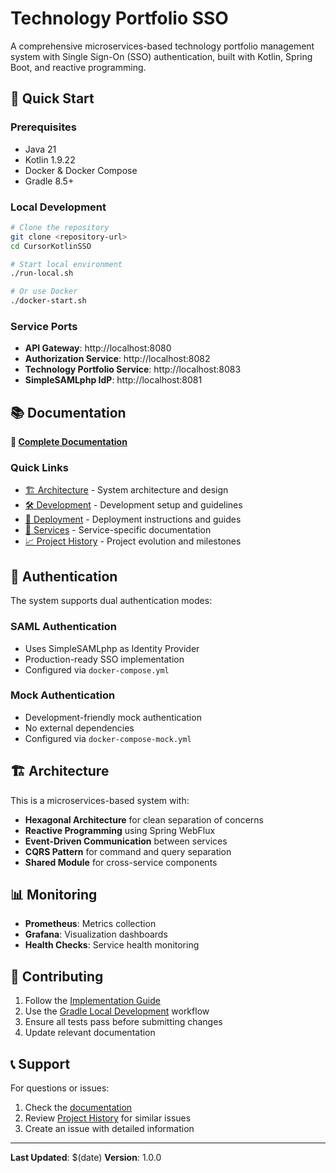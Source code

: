 # Technology Portfolio SSO

A comprehensive microservices-based technology portfolio management system with Single Sign-On (SSO) authentication, built with Kotlin, Spring Boot, and reactive programming.

## 🚀 Quick Start

### Prerequisites
- Java 21
- Kotlin 1.9.22
- Docker & Docker Compose
- Gradle 8.5+

### Local Development
```bash
# Clone the repository
git clone <repository-url>
cd CursorKotlinSSO

# Start local environment
./run-local.sh

# Or use Docker
./docker-start.sh
```

### Service Ports
- **API Gateway**: http://localhost:8080
- **Authorization Service**: http://localhost:8082
- **Technology Portfolio Service**: http://localhost:8083
- **SimpleSAMLphp IdP**: http://localhost:8081

## 📚 Documentation

**📖 [Complete Documentation](./docs/README.md)**

### Quick Links
- [🏗️ Architecture](./docs/architecture/) - System architecture and design
- [🛠️ Development](./docs/development/) - Development setup and guidelines
- [🚀 Deployment](./docs/deployment/) - Deployment instructions and guides
- [🔧 Services](./docs/services/) - Service-specific documentation
- [📈 Project History](./docs/project-history/) - Project evolution and milestones

## 🔐 Authentication

The system supports dual authentication modes:

### SAML Authentication
- Uses SimpleSAMLphp as Identity Provider
- Production-ready SSO implementation
- Configured via `docker-compose.yml`

### Mock Authentication
- Development-friendly mock authentication
- No external dependencies
- Configured via `docker-compose-mock.yml`

## 🏗️ Architecture

This is a microservices-based system with:

- **Hexagonal Architecture** for clean separation of concerns
- **Reactive Programming** using Spring WebFlux
- **Event-Driven Communication** between services
- **CQRS Pattern** for command and query separation
- **Shared Module** for cross-service components

## 📊 Monitoring

- **Prometheus**: Metrics collection
- **Grafana**: Visualization dashboards
- **Health Checks**: Service health monitoring

## 🤝 Contributing

1. Follow the [Implementation Guide](./docs/development/implementation-guide.md)
2. Use the [Gradle Local Development](./docs/development/gradle-local-development.md) workflow
3. Ensure all tests pass before submitting changes
4. Update relevant documentation

## 📞 Support

For questions or issues:
1. Check the [documentation](./docs/README.md)
2. Review [Project History](./docs/project-history/) for similar issues
3. Create an issue with detailed information

---

**Last Updated**: $(date)
**Version**: 1.0.0 